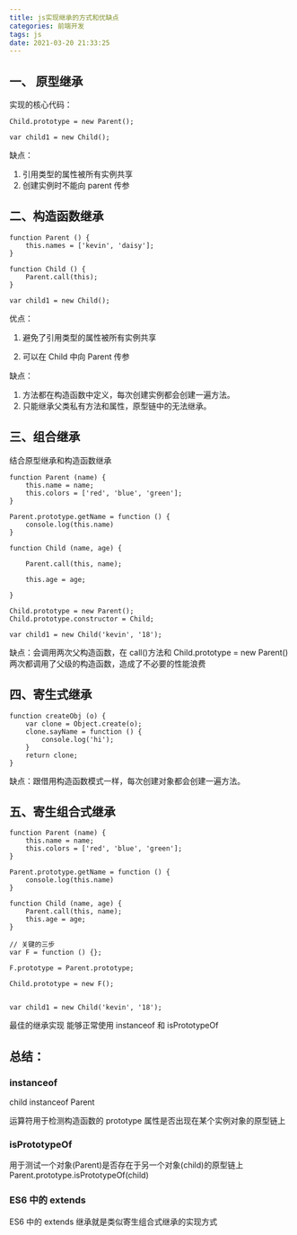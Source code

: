 ```yaml
---
title: js实现继承的方式和优缺点
categories: 前端开发
tags: js
date: 2021-03-20 21:33:25
---
```


## 一、 原型继承

实现的核心代码：

```
Child.prototype = new Parent();

var child1 = new Child();
```

缺点：

1. 引用类型的属性被所有实例共享
2. 创建实例时不能向 parent 传参

## 二、构造函数继承

```
function Parent () {
    this.names = ['kevin', 'daisy'];
}

function Child () {
    Parent.call(this);
}

var child1 = new Child();

```

优点：

1. 避免了引用类型的属性被所有实例共享

2. 可以在 Child 中向 Parent 传参

缺点：

1. 方法都在构造函数中定义，每次创建实例都会创建一遍方法。
2. 只能继承父类私有方法和属性，原型链中的无法继承。

## 三、组合继承

结合原型继承和构造函数继承

```
function Parent (name) {
    this.name = name;
    this.colors = ['red', 'blue', 'green'];
}

Parent.prototype.getName = function () {
    console.log(this.name)
}

function Child (name, age) {

    Parent.call(this, name);

    this.age = age;

}

Child.prototype = new Parent();
Child.prototype.constructor = Child;

var child1 = new Child('kevin', '18');
```

缺点：会调用两次父构造函数，在 call()方法和 Child.prototype = new Parent()两次都调用了父级的构造函数，造成了不必要的性能浪费

## 四、寄生式继承

```
function createObj (o) {
    var clone = Object.create(o);
    clone.sayName = function () {
        console.log('hi');
    }
    return clone;
}

```

缺点：跟借用构造函数模式一样，每次创建对象都会创建一遍方法。

## 五、寄生组合式继承

```
function Parent (name) {
    this.name = name;
    this.colors = ['red', 'blue', 'green'];
}

Parent.prototype.getName = function () {
    console.log(this.name)
}

function Child (name, age) {
    Parent.call(this, name);
    this.age = age;
}

// 关键的三步
var F = function () {};

F.prototype = Parent.prototype;

Child.prototype = new F();


var child1 = new Child('kevin', '18');

```

最佳的继承实现 能够正常使用 instanceof 和 isPrototypeOf

## 总结：

### instanceof

child instanceof Parent

运算符用于检测构造函数的 prototype 属性是否出现在某个实例对象的原型链上

### isPrototypeOf

用于测试一个对象(Parent)是否存在于另一个对象(child)的原型链上
Parent.prototype.isPrototypeOf(child)

### ES6 中的 extends

ES6 中的 extends 继承就是类似寄生组合式继承的实现方式
